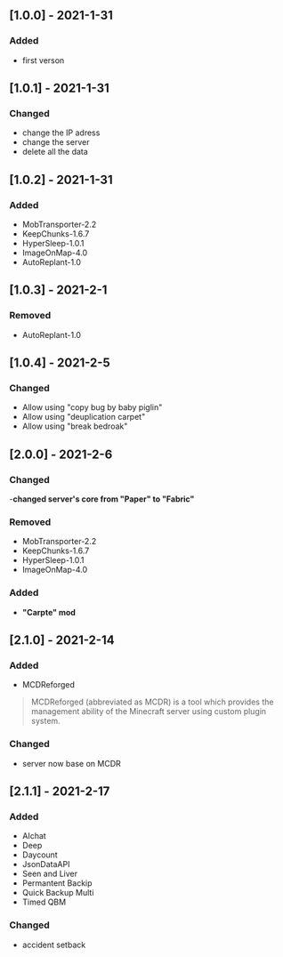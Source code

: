 ## [1.0.0] - 2021-1-31
### Added
- first verson
 
## [1.0.1] - 2021-1-31
### Changed
- change the IP adress
- change the server
- delete all the data

## [1.0.2] - 2021-1-31
### Added
- MobTransporter-2.2
- KeepChunks-1.6.7
- HyperSleep-1.0.1
- ImageOnMap-4.0
- AutoReplant-1.0

## [1.0.3] - 2021-2-1
### Removed
- AutoReplant-1.0

## [1.0.4] - 2021-2-5
### Changed
- Allow using "copy bug by baby piglin"
- Allow using "deuplication carpet"
- Allow using "break bedroak"

## [2.0.0] - 2021-2-6
### Changed
-**changed server's core from "Paper" to "Fabric"** 
### Removed
- MobTransporter-2.2
- KeepChunks-1.6.7
- HyperSleep-1.0.1
- ImageOnMap-4.0
### Added
- **"Carpte" mod**

## [2.1.0] - 2021-2-14
### Added
- MCDReforged
>MCDReforged (abbreviated as MCDR) is a tool which provides the management ability of the Minecraft server using custom plugin system.
### Changed
- server now base on MCDR

## [2.1.1] - 2021-2-17
### Added
- AIchat
- Deep
- Daycount
- JsonDataAPI
- Seen and Liver
- Permantent Backip
- Quick Backup Multi
- Timed QBM
### Changed
- accident setback
